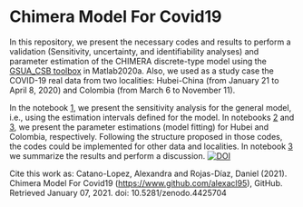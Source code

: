 # Chimera Model For Covid19

In this repository, we present the necessary codes and results to perform a validation (Sensitivity, uncertainty, and identifiability analyses) and parameter estimation of the CHIMERA discrete-type model using the [GSUA_CSB toolbox](https://github.com/drojasd/GSUA-CSB) in Matlab2020a. Also, we used as a study case the COVID-19 real data from two localities: Hubei-China (from January 21 to April 8, 2020) and Colombia (from March 6 to November 11).

In the notebook [1](https://alexacl95.github.io/ChimeraModelForCovid19/HTML/GeneralSA.html), we present the sensitivity analysis for the general model, i.e., using the estimation intervals defined for the model.
In notebooks [2](https://alexacl95.github.io/ChimeraModelForCovid19/HTML/ChinaValidation.html) and [3](https://alexacl95.github.io/ChimeraModelForCovid19/HTML/ColombiaValidation.html), we present the parameter estimations (model fitting) for Hubei and Colombia, respectively. Following the structure proposed in those codes, the codes could be implemented for other data and localities. 
In notebook [3](https://alexacl95.github.io/ChimeraModelForCovid19/HTML/Discussion.html) we summarize the results and perform a discussion.
[![DOI](https://zenodo.org/badge/320119494.svg)](https://zenodo.org/badge/latestdoi/320119494)

Cite this work as: Catano-Lopez, Alexandra and Rojas-Díaz, Daniel (2021). Chimera Model For Covid19 (https://www.github.com/alexacl95), GitHub. Retrieved January 07, 2021. doi: 10.5281/zenodo.4425704
